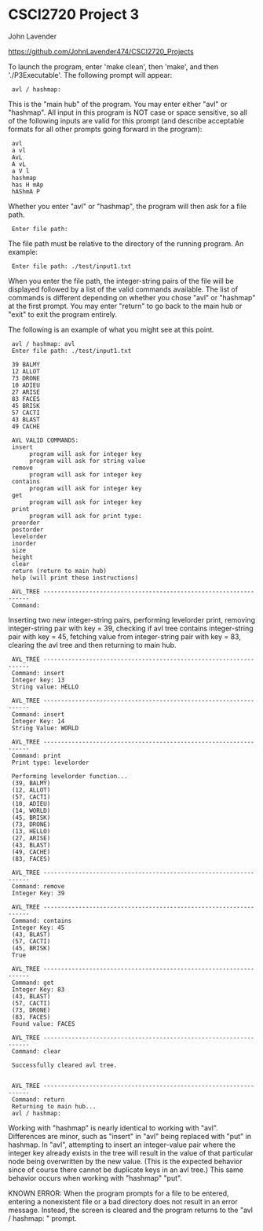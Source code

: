 # CSCI2720 Project 3

John Lavender 

https://github.com/JohnLavender474/CSCI2720_Projects

To launch the program, enter 'make clean', then 'make', and then './P3Executable'. The following prompt will appear:

     avl / hashmap: 

This is the "main hub" of the program. You may enter either "avl" or "hashmap". All input in this program is NOT case or
space sensitive, so all of the following inputs are valid for this prompt (and describe acceptable formats for all other
prompts going forward in the program):

     avl
     a vl 
     AvL
     A vL
     a V l
     hashmap
     has H mAp
     hAShmA P

Whether you enter "avl" or "hashmap", the program will then ask for a file path.

     Enter file path:

The file path must be relative to the directory of the running program. An example:

     Enter file path: ./test/input1.txt

When you enter the file path, the integer-string pairs of the file will be displayed followed by a list of the valid
commands available. The list of commands is different depending on whether you chose "avl" or "hashmap" at the first
prompt. You may enter
"return" to go back to the main hub or "exit" to exit the program entirely.

The following is an example of what you might see at this point.

     avl / hashmap: avl
     Enter file path: ./test/input1.txt

     39 BALMY
     12 ALLOT
     73 DRONE
     10 ADIEU
     27 ARISE
     83 FACES
     45 BRISK
     57 CACTI
     43 BLAST
     49 CACHE

     AVL VALID COMMANDS:
     insert
          program will ask for integer key
          program will ask for string value
     remove
          program will ask for integer key
     contains
          program will ask for integer key
     get
          program will ask for integer key
     print
          program will ask for print type:
     preorder
     postorder
     levelorder
     inorder
     size
     height
     clear
     return (return to main hub)
     help (will print these instructions)

     AVL_TREE ------------------------------------------------------------------
     Command: 

Inserting two new integer-string pairs, performing levelorder print, removing integer-string pair with key = 39,
checking if avl tree contains integer-string pair with key = 45, fetching value from integer-string pair with key = 83,
clearing the avl tree and then returning to main hub.

     AVL_TREE ------------------------------------------------------------------
     Command: insert
     Integer key: 13
     String value: HELLO

     AVL_TREE ------------------------------------------------------------------
     Command: insert
     Integer Key: 14
     String Value: WORLD

     AVL_TREE ------------------------------------------------------------------
     Command: print
     Print type: levelorder

     Performing levelorder function...
     (39, BALMY)
     (12, ALLOT)
     (57, CACTI)
     (10, ADIEU)
     (14, WORLD)
     (45, BRISK)
     (73, DRONE)
     (13, HELLO)
     (27, ARISE)
     (43, BLAST)
     (49, CACHE)
     (83, FACES)

     AVL_TREE ------------------------------------------------------------------
     Command: remove
     Integer Key: 39

     AVL_TREE ------------------------------------------------------------------
     Command: contains
     Integer Key: 45
     (43, BLAST)
     (57, CACTI)
     (45, BRISK)
     True

     AVL_TREE ------------------------------------------------------------------
     Command: get
     Integer Key: 83
     (43, BLAST)
     (57, CACTI)
     (73, DRONE)
     (83, FACES)
     Found value: FACES

     AVL_TREE ------------------------------------------------------------------
     Command: clear

     Successfully cleared avl tree.


     AVL_TREE ------------------------------------------------------------------
     Command: return
     Returning to main hub...
     avl / hashmap:

Working with "hashmap" is nearly identical to working with "avl". Differences are minor, such as "insert" in "avl" being
replaced with "put" in hashmap. In "avl", attempting to insert an integer-value pair where the integer key already
exists in the tree will result in the value of that particular node being overwritten by the new value. (This is the
expected behavior since of course there cannot be duplicate keys in an avl tree.) This same behavior occurs when working
with "hashmap" "put".

KNOWN ERROR:
When the program prompts for a file to be entered, entering a nonexistent file or a bad directory does not result in an
error message. Instead, the screen is cleared and the program returns to the "avl / hashmap: " prompt.
